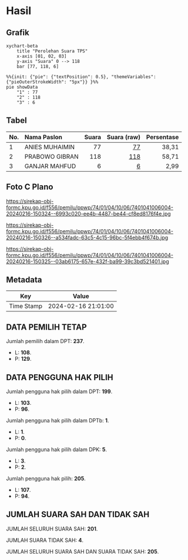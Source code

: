 # Hasil

## Grafik

```mermaid
xychart-beta
    title "Perolehan Suara TPS"
    x-axis [01, 02, 03]
    y-axis "Suara" 0 --> 118
    bar [77, 118, 6]
```

```mermaid
%%{init: {"pie": {"textPosition": 0.5}, "themeVariables": {"pieOuterStrokeWidth": "5px"}} }%%
pie showData
    "1" : 77
    "2" : 118
    "3" : 6
```

## Tabel

| No. | Nama Paslon    | Suara | Suara (raw) | Persentase |
|:--- |:-------------- | -----:| -----------:| ----------:|
| 1   | ANIES MUHAIMIN | 77    | [77][p-1]   | 38,31      |
| 2   | PRABOWO GIBRAN | 118   | [118][p-2]  | 58,71      |
| 3   | GANJAR MAHFUD  | 6     | [6][p-3]    | 2,99       |


[p-1]: https://github.com/gigit-pemilu/pemilu-2024-74-sulawesi-tenggara/blob/main/pilpres/hitung-suara/sub/74-sulawesi-tenggara/sub/01-kolaka/sub/04-kolaka/sub/1006-laloeha/sub/004-tps/sub/paslon-1.txt
[p-2]: https://github.com/gigit-pemilu/pemilu-2024-74-sulawesi-tenggara/blob/main/pilpres/hitung-suara/sub/74-sulawesi-tenggara/sub/01-kolaka/sub/04-kolaka/sub/1006-laloeha/sub/004-tps/sub/paslon-2.txt
[p-3]: https://github.com/gigit-pemilu/pemilu-2024-74-sulawesi-tenggara/blob/main/pilpres/hitung-suara/sub/74-sulawesi-tenggara/sub/01-kolaka/sub/04-kolaka/sub/1006-laloeha/sub/004-tps/sub/paslon-3.txt

## Foto C Plano

https://sirekap-obj-formc.kpu.go.id/f556/pemilu/ppwp/74/01/04/10/06/7401041006004-20240216-150324--6993c020-ee4b-4487-be44-cf8ed8176f4e.jpg

https://sirekap-obj-formc.kpu.go.id/f556/pemilu/ppwp/74/01/04/10/06/7401041006004-20240216-150326--a534fadc-63c5-4c15-96bc-5f4ebb4f674b.jpg

https://sirekap-obj-formc.kpu.go.id/f556/pemilu/ppwp/74/01/04/10/06/7401041006004-20240216-150325--03ab6175-657e-432f-ba99-39c3bd521401.jpg


## Metadata

| Key        | Value               |
| ---------- | ------------------- |
| Time Stamp | 2024-02-16 21:01:00 |


## DATA PEMILIH TETAP

Jumlah pemilih dalam DPT: **237**.
 * L: **108**.
 * P: **129**.

## DATA PENGGUNA HAK PILIH

Jumlah pengguna hak pilih dalam DPT: **199**.
 * L: **103**.
 * P: **96**.

Jumlah pengguna hak pilih dalam DPTb: **1**.
 * L: **1**.
 * P: **0**.

Jumlah pengguna hak pilih dalam DPK: **5**.
 * L: **3**.
 * P: **2**.

Jumlah pengguna hak pilih: **205**.
 * L: **107**.
 * P: **94**.

## JUMLAH SUARA SAH DAN TIDAK SAH

JUMLAH SELURUH SUARA SAH: **201**.

JUMLAH SUARA TIDAK SAH: **4**.

JUMLAH SELURUH SUARA SAH DAN SUARA TIDAK SAH: **205**.


